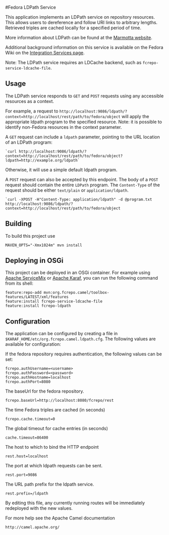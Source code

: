 #Fedora LDPath Service

This application implements an LDPath service on repository
resources. This allows users to dereference and follow URI
links to arbitrary lengths. Retrieved triples are cached locally
for a specified period of time.

More information about LDPath can be found at the [Marmotta website](http://marmotta.apache.org/ldpath/language.html).

Additional background information on this service is available on the Fedora Wiki on the
[Integration Services page](https://wiki.duraspace.org/display/FEDORA4x/Integration+Services).

Note: The LDPath service requires an LDCache backend, such as `fcrepo-service-ldcache-file`.

## Usage

The LDPath service responds to `GET` and `POST` requests using any accessible resources as a context.

For example, a request to
`http://localhost:9086/ldpath/?context=http://localhost/rest/path/to/fedora/object`
will apply the appropriate ldpath program to the specified resource. Note: it is possible to
identify non-Fedora resources in the context parameter.

A `GET` request can include a `ldpath` parameter, pointing to the URL location of an LDPath program:

    `curl http://localhost:9086/ldpath/?context=http://localhost/rest/path/to/fedora/object?ldpath=http://example.org/ldpath`

Otherwise, it will use a simple default ldpath program.

A `POST` request can also be accepted by this endpoint. The body of a `POST` request should contain
the entire `LDPath` program. The `Content-Type` of the request should be either `text/plain` or
`application/ldpath`.

    `curl -XPOST -H"Content-Type: application/ldpath" -d @program.txt http://localhost:9086/ldpath/?context=http://localhost/rest/path/to/fedora/object


## Building

To build this project use

    MAVEN_OPTS="-Xmx1024m" mvn install

## Deploying in OSGi

This project can be deployed in an OSGi container. For example using
[Apache ServiceMix](http://servicemix.apache.org/) or
[Apache Karaf](http://karaf.apache.org), you can run the following
command from its shell:

    feature:repo-add mvn:org.fcrepo.camel/toolbox-features/LATEST/xml/features
    feature:install fcrepo-service-ldcache-file
    feature:install fcrepo-ldpath

## Configuration

The application can be configured by creating a file in
`$KARAF_HOME/etc/org.fcrepo.camel.ldpath.cfg`. The following
values are available for configuration:

If the fedora repository requires authentication, the following values
can be set:

    fcrepo.authUsername=<username>
    fcrepo.authPassword=<password>
    fcrepo.authHostname=localhost
    fcrepo.authPort=8080

The baseUrl for the fedora repository.

    fcrepo.baseUrl=http://localhost:8080/fcrepo/rest

The time Fedora triples are cached (in seconds)

    fcrepo.cache.timeout=0

The global timeout for cache entries (in seconds)

    cache.timeout=86400

The host to which to bind the HTTP endpoint

    rest.host=localhost

The port at which ldpath requests can be sent.

    rest.port=9086

The URL path prefix for the ldpath service.

    rest.prefix=/ldpath

By editing this file, any currently running routes will be immediately redeployed
with the new values.

For more help see the Apache Camel documentation

    http://camel.apache.org/


